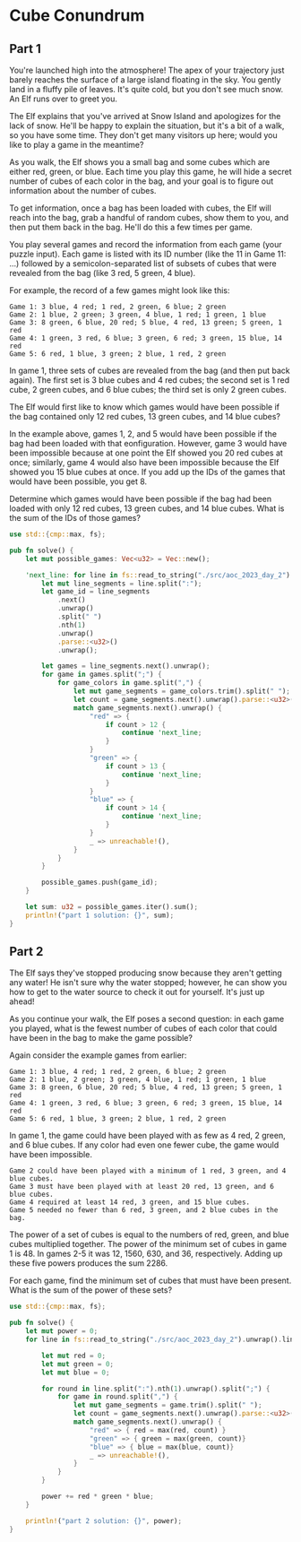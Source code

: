 
# Cube Conundrum

## Part 1


You're launched high into the atmosphere! The apex of your trajectory just barely reaches the surface of a large island floating in the sky. 
You gently land in a fluffy pile of leaves. It's quite cold, but you don't see much snow. An Elf runs over to greet you.

The Elf explains that you've arrived at Snow Island and apologizes for the lack of snow. He'll be happy to explain the situation, but it's a bit of a walk, 
so you have some time. They don't get many visitors up here; would you like to play a game in the meantime?

As you walk, the Elf shows you a small bag and some cubes which are either red, green, or blue. Each time you play this game, 
he will hide a secret number of cubes of each color in the bag, and your goal is to figure out information about the number of cubes.

To get information, once a bag has been loaded with cubes, the Elf will reach into the bag, grab a handful of random cubes, show them to you, 
and then put them back in the bag. He'll do this a few times per game.

You play several games and record the information from each game (your puzzle input). 
Each game is listed with its ID number (like the 11 in Game 11: ...) 
followed by a semicolon-separated list of subsets of cubes that were revealed from the bag (like 3 red, 5 green, 4 blue).

For example, the record of a few games might look like this:

```
Game 1: 3 blue, 4 red; 1 red, 2 green, 6 blue; 2 green
Game 2: 1 blue, 2 green; 3 green, 4 blue, 1 red; 1 green, 1 blue
Game 3: 8 green, 6 blue, 20 red; 5 blue, 4 red, 13 green; 5 green, 1 red
Game 4: 1 green, 3 red, 6 blue; 3 green, 6 red; 3 green, 15 blue, 14 red
Game 5: 6 red, 1 blue, 3 green; 2 blue, 1 red, 2 green
```

In game 1, three sets of cubes are revealed from the bag (and then put back again). 
The first set is 3 blue cubes and 4 red cubes; the second set is 1 red cube, 
2 green cubes, and 6 blue cubes; the third set is only 2 green cubes.

The Elf would first like to know which games would have been possible if the bag contained only 12 red cubes, 13 green cubes, and 14 blue cubes?

In the example above, games 1, 2, and 5 would have been possible if the bag had been loaded with that eonfiguration. 
However, game 3 would have been impossible because at one point the Elf showed you 20 red cubes at once; similarly, 
game 4 would also have been impossible because the Elf showed you 15 blue cubes at once. If you add up the IDs of the games that would have been possible, you get 8.

Determine which games would have been possible if the bag had been loaded with only 12 red cubes, 13 green cubes, and 14 blue cubes. What is the sum of the IDs of those games?


```rust
use std::{cmp::max, fs};

pub fn solve() {
    let mut possible_games: Vec<u32> = Vec::new();

    'next_line: for line in fs::read_to_string("./src/aoc_2023_day_2").unwrap().lines() {
        let mut line_segments = line.split(":");
        let game_id = line_segments
            .next()
            .unwrap()
            .split(" ")
            .nth(1)
            .unwrap()
            .parse::<u32>()
            .unwrap();

        let games = line_segments.next().unwrap();
        for game in games.split(";") {
            for game_colors in game.split(",") {
                let mut game_segments = game_colors.trim().split(" ");
                let count = game_segments.next().unwrap().parse::<u32>().unwrap();
                match game_segments.next().unwrap() {
                    "red" => {
                        if count > 12 {
                            continue 'next_line;
                        }
                    }
                    "green" => {
                        if count > 13 {
                            continue 'next_line;
                        }
                    }
                    "blue" => {
                        if count > 14 {
                            continue 'next_line;
                        }
                    }
                    _ => unreachable!(),
                }
            }
        }

        possible_games.push(game_id);
    }

    let sum: u32 = possible_games.iter().sum();
    println!("part 1 solution: {}", sum);
}
```

## Part 2



The Elf says they've stopped producing snow because they aren't getting any water! He isn't sure why the water stopped; however, 
he can show you how to get to the water source to check it out for yourself. It's just up ahead!

As you continue your walk, the Elf poses a second question: in each game you played, 
what is the fewest number of cubes of each color that could have been in the bag to make the game possible?

Again consider the example games from earlier:

```
Game 1: 3 blue, 4 red; 1 red, 2 green, 6 blue; 2 green
Game 2: 1 blue, 2 green; 3 green, 4 blue, 1 red; 1 green, 1 blue
Game 3: 8 green, 6 blue, 20 red; 5 blue, 4 red, 13 green; 5 green, 1 red
Game 4: 1 green, 3 red, 6 blue; 3 green, 6 red; 3 green, 15 blue, 14 red
Game 5: 6 red, 1 blue, 3 green; 2 blue, 1 red, 2 green
```

In game 1, the game could have been played with as few as 4 red, 2 green, and 6 blue cubes. 
If any color had even one fewer cube, the game would have been impossible.

```
Game 2 could have been played with a minimum of 1 red, 3 green, and 4 blue cubes.
Game 3 must have been played with at least 20 red, 13 green, and 6 blue cubes.
Game 4 required at least 14 red, 3 green, and 15 blue cubes.
Game 5 needed no fewer than 6 red, 3 green, and 2 blue cubes in the bag.
```

The power of a set of cubes is equal to the numbers of red, green, and blue cubes multiplied together. 
The power of the minimum set of cubes in game 1 is 48. In games 2-5 it was 12, 1560, 630, and 36, respectively. 
Adding up these five powers produces the sum 2286.

For each game, find the minimum set of cubes that must have been present. 
What is the sum of the power of these sets?


```rust
use std::{cmp::max, fs};

pub fn solve() {
    let mut power = 0;
    for line in fs::read_to_string("./src/aoc_2023_day_2").unwrap().lines() {

        let mut red = 0;
        let mut green = 0;
        let mut blue = 0;

        for round in line.split(":").nth(1).unwrap().split(";") {
            for game in round.split(",") {
                let mut game_segments = game.trim().split(" ");
                let count = game_segments.next().unwrap().parse::<u32>().unwrap();
                match game_segments.next().unwrap() {
                    "red" => { red = max(red, count) }
                    "green" => { green = max(green, count)}
                    "blue" => { blue = max(blue, count)}
                    _ => unreachable!(),
                }
            }
        }

        power += red * green * blue;
    }

    println!("part 2 solution: {}", power);
}
```
